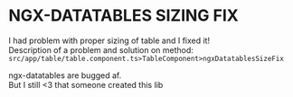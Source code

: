 # NGX-DATATABLES SIZING FIX
I had problem with proper sizing of table and I fixed it!  
Description of a problem and solution on method:  
```src/app/table/table.component.ts>TableComponent>ngxDatatablesSizeFix``` 

ngx-datatables are bugged af.  
But I still <3 that someone created this lib
